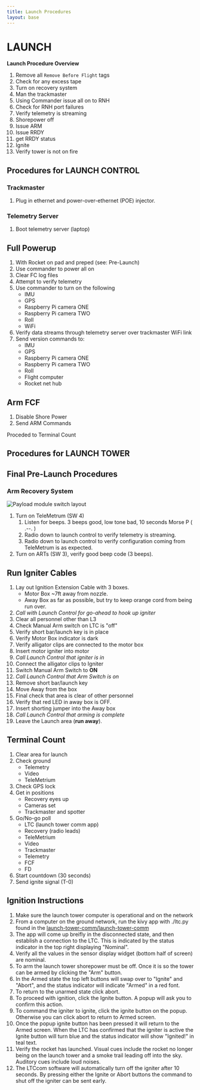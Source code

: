 ```yaml
---
title: Launch Procedures
layout: base
---
```


# LAUNCH

**Launch Procedure Overview**
 1. Remove all `Remove Before Flight` tags
 1. Check for any excess tape
 1. Turn on recovery system
 1. Man the trackmaster
 1. Using Commander issue all on to RNH
 1. Check for RNH port failures
 1. Verify telemetry is streaming
 1. Shorepower off
 1. Issue ARM
 1. Issue RRDY
 1. get RRDY status
 1. Ignite
 1. Verify tower is not on fire


## Procedures for LAUNCH CONTROL

### Trackmaster 

 1. Plug in ethernet and power-over-ethernet (POE) injector.  

### Telemetry Server

 1. Boot telemetry server (laptop)

## Full Powerup

 1. With Rocket on pad and preped (see: Pre-Launch)
 1. Use commander to power all on
 1. Clear FC log files
 1. Attempt to verify telemetry
 1. Use commander to turn on the following
    - IMU
    - GPS
    - Raspberry Pi camera ONE
    - Raspberry Pi camera TWO
    - Roll
    - WiFi
 1. Verify data streams through telemetry server over trackmaster WiFi link
 1. Send version commands to:
    - IMU
    - GPS
    - Raspberry Pi camera ONE
    - Raspberry Pi camera TWO
    - Roll
    - Flight computer
    - Rocket net hub

## Arm FCF

 1. Disable Shore Power
 1. Send ARM Commands

Proceded to Terminal Count

## Procedures for LAUNCH TOWER

## Final Pre-Launch Procedures

### Arm Recovery System

![Payload module switch layout](diagrams/switches.png)

1. Turn on TeleMetrum (SW 4)
    1. Listen for beeps. 3 beeps good, low tone bad, 10 seconds Morse P ( .--. )
    1. Radio down to launch control to verify telemetry is streaming.
    1. Radio down to launch control to verify configuration coming from TeleMetrum is as expected.
1. Turn on ARTs (SW 3), verify good beep code (3 beeps).


## Run Igniter Cables

 1. Lay out Ignition Extension Cable with 3 boxes.
    - Motor Box ~7ft away from nozzle.
    - Away Box as far as possible, but try to keep orange cord from being run over.
 1. _Call with Launch Control for go-ahead to hook up igniter_
 1. Clear all personnel other than L3
 1. Check Manual Arm switch on LTC is "off"
 1. Verify short bar/launch key is in place
 1. Verify Motor Box indicator is dark
 1. Verify alligator clips are connected to the motor box
 1. Insert motor igniter into motor
 1. _Call Launch Control that igniter is in_
 1. Connect the alligator clips to Igniter
 1. Switch Manual Arm Switch to **ON**
 1. _Call Launch Control that Arm Switch is on_
 1. Remove short bar/launch key
 1. Move Away from the box
 1. Final check that area is clear of other personnel
 1. Verify that red LED in away box is OFF.
 1. Insert shorting jumper into the Away box
 1. _Call Launch Control that arming is complete_
 1. Leave the Launch area (**run away**).


## Terminal Count

 1. Clear area for launch
 1. Check ground
    - Telemetry
    - Video
    - TeleMetrium
 1. Check GPS lock
 1. Get in positions
    - Recovery eyes up
    - Cameras set
    - Trackmaster and spotter
 1. Go/No-go poll
    - LTC (launch tower comm app)
    - Recovery (radio leads)
    - TeleMetrium
    - Video
    - Trackmaster
    - Telemetry
    - FCF
    - FD
 1. Start countdown (30 seconds)
 1. Send ignite signal (T-0)


## Ignition Instructions

 1. Make sure the launch tower computer is operational and on the network
 1. From a computer on the ground network, run the kivy app with ./ltc.py found in the [launch-tower-comm/launch-tower-comm](https://github.com/psas/launch-tower-comm/tree/master/launch-tower-comm)
 1. The app will come up breifly in the disconnected state, and then establish a connection to the LTC. This is indicated by the status indicator in the top right displaying "Nominal". 
 1. Verify all the values in the sensor display widget (bottom half of screen) are nominal.
 1. To arm the launch tower shorepower must be off. Once it is so the tower can be armed by clicking the "Arm" button.
 1. In the Armed state the top left buttons will swap over to "Ignite" and "Abort", and the status indicator will indicate "Armed" in a red font.
 1. To return to the unarmed state click abort.
 1. To proceed with ignition, click the Ignite button. A popup will ask you to confirm this action.
 1. To command the igniter to ignite, click the ignite button on the popup. Otherwise you can click abort to return to Armed screen.
 1. Once the popup ignite button has been pressed it will return to the Armed screen. When the LTC has confirmed that the igniter is active the Ignite button will turn blue and the status indicator will show "Ignited!" in teal text.
 1. Verify the rocket has launched. Visual cues include the rocket no longer being on the launch tower and a smoke trail leading off into the sky. Auditory cues include loud noises. 
 1. The LTCcom software will automatically turn off the igniter after 10 seconds. By pressing either the Ignite or Abort buttons the command to shut off the igniter can be sent early.

